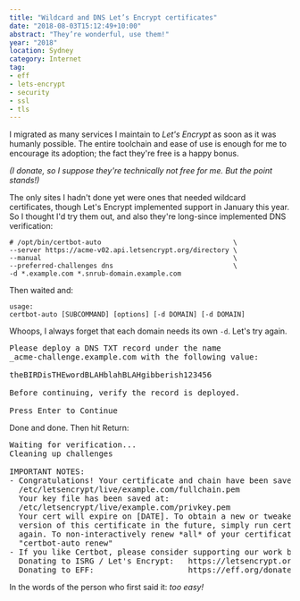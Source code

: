 ```yaml
---
title: "Wildcard and DNS Let’s Encrypt certificates"
date: "2018-08-03T15:12:49+10:00"
abstract: "They’re wonderful, use them!"
year: "2018"
location: Sydney
category: Internet
tag:
- eff
- lets-encrypt
- security
- ssl
- tls
---
```

I migrated as many services I maintain to *Let's Encrypt* as soon as it was humanly possible. The entire toolchain and ease of use is enough for me to encourage its adoption; the fact they're free is a happy bonus.

*(I donate, so I suppose they're technically not free for me. But the point stands!)*

The only sites I hadn't done yet were ones that needed wildcard certificates, though Let's Encrypt implemented support in January this year. So I thought I'd try them out, and also they're long-since implemented DNS verification:

    # /opt/bin/certbot-auto                                 \
    --server https://acme-v02.api.letsencrypt.org/directory \
    --manual                                                \
    --preferred-challenges dns                              \
    -d *.example.com *.snrub-domain.example.com

Then waited and:
 
    usage: 
    certbot-auto [SUBCOMMAND] [options] [-d DOMAIN] [-d DOMAIN]    

Whoops, I always forget that each domain needs its own `-d`. Let's try again.

<!-- Hugo's markdown parser isn't respecting \n\n again? -->
<pre>Please deploy a DNS TXT record under the name
_acme-challenge.example.com with the following value:  
       
theBIRDisTHEwordBLAHblahBLAHgibberish123456  
      
Before continuing, verify the record is deployed.  
  
Press Enter to Continue
</pre>

Done and done. Then hit Return:

<pre>Waiting for verification...
Cleaning up challenges  
      
IMPORTANT NOTES:
- Congratulations! Your certificate and chain have been saved at:
  /etc/letsencrypt/live/example.com/fullchain.pem
  Your key file has been saved at:
  /etc/letsencrypt/live/example.com/privkey.pem
  Your cert will expire on [DATE]. To obtain a new or tweaked
  version of this certificate in the future, simply run certbot-auto
  again. To non-interactively renew *all* of your certificates, run
  "certbot-auto renew"
- If you like Certbot, please consider supporting our work by:
  Donating to ISRG / Let's Encrypt:   https://letsencrypt.org/donate
  Donating to EFF:                    https://eff.org/donate-le
</pre>

In the words of the person who first said it: *too easy!*
